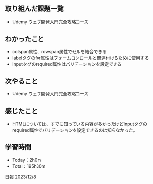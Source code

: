 ## 取り組んだ課題一覧
- Udemy ウェブ開発入門完全攻略コース


## わかったこと
- colspan属性、rowspan属性でセルを結合できる 
- labelタグのfor属性はフォームコンロールと関連付けるために使用する
- inputタグのrequired属性はバリデーションを設定できる
  
## 次やること
- Udemy ウェブ開発入門完全攻略コース


## 感じたこと
- HTMLについては、すでに知っている内容が多かったけどinputタグのrequired属性でバリデーションを設定できるのは知らなかった。

## 学習時間
- Today：2h0m
- Total：195h30m

日報 2023/12/8
